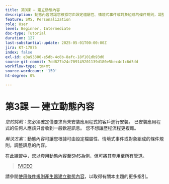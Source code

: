 ```yaml
---
title: 第3課 — 建立動態內容
description: 動態內容可讓您根據可由設定檔屬性、情境式事件或對象組成的條件規則，調整訊息的內容。 在本練習中，您會將動態內容套用至SMS。
feature: SMS, Personalization
role: User
level: Beginner, Intermediate
doc-type: Tutorial
duration: 127
last-substantial-update: 2025-05-01T00:00:00Z
jira: KT-17875
index: false
exl-id: e3a93300-e5db-4c8b-8afc-18f101db93d0
source-git-commit: 7dd827b24c709149201139d180e5bec4c1c6d5dd
workflow-type: tm+mt
source-wordcount: '159'
ht-degree: 0%

---
```


# 第3課 — 建立動態內容

*您的挑戰：*&#x200B;您必須確定僅要求尚未安裝應用程式的客戶進行安裝。 已安裝應用程式的任何人應該只會收到一般歡迎訊息。 您不想讓歷程流程更複雜。 

*解決方案*：動態內容可讓您根據可由設定檔屬性、情境式事件或對象組成的條件規則，調整訊息的內容。 

在此練習中，您以套用動態內容至SMS為例，但可將其套用至所有管道。

>[!VIDEO](https://video.tv.adobe.com/v/3457913/?learn=on&enablevpops)

請參閱[使用條件規則產生器建立動態內容](/help/personalize-content/create-dynamic-content.md)，以取得有關本主題的更多指引。
